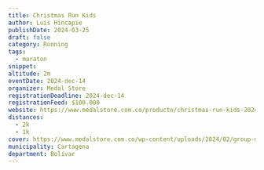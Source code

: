```yaml
---
title: Christmas Run Kids
author: Luis Hincapie
publishDate: 2024-03-25
draft: false
category: Running
tags:
  - maraton
snippet:
altitude: 2m
eventDate: 2024-dec-14
organizer: Medal Store
registrationDeadline: 2024-dec-14
registrationFeed: $100.000
website: https://www.medalstore.com.co/producto/christmas-run-kids-2024/
distances:
  - 2k
  - 1k
cover: https://www.medalstore.com.co/wp-content/uploads/2024/02/group-men-runners-P24TS8H3.jpg
municipality: Cartagena
department: Bolívar
---
```

